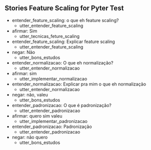 ## Stories Feature Scaling for Pyter Test
* entender_feature_scaling: o que eh feature scaling?
    - utter_entender_feature_scaling
* afirmar: Sim
    - utter_tecnicas_feture_scaling
* entender_feature_scaling: Explicar feature scaling
    - utter_entender_feature_scaling
* negar: Não   <!-- predicted: responder_negativamente_diretamente: Não -->
    - utter_bons_estudos   <!-- predicted: action_default_fallback -->
* entender_normalizacao: O que eh normalização?
    - utter_entender_normalizacao
* afirmar: sim
    - utter_implementar_normalizacao
* entender_normalizacao: Explicar pra mim o que eh normalização
    - utter_entender_normalizacao
* negar: não, valeu
    - utter_bons_estudos
* entender_padronizacao: O que é padronização?
    - utter_entender_padronizacao
* afirmar: quero sim valeu   <!-- predicted: negar: quero sim valeu -->
    - utter_implementar_padronizacao   <!-- predicted: utter_bons_estudos -->
* entender_padronizacao: Padronização
    - utter_entender_padronizacao
* negar: não quero
    - utter_bons_estudos


